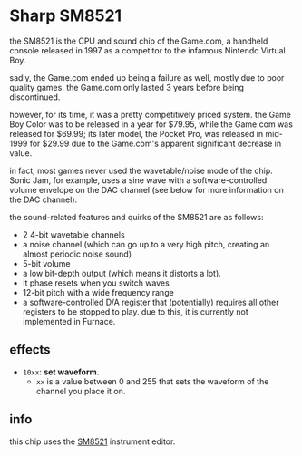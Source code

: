 # Sharp SM8521

the SM8521 is the CPU and sound chip of the Game.com, a handheld console released in 1997 as a competitor to the infamous Nintendo Virtual Boy.

sadly, the Game.com ended up being a failure as well, mostly due to poor quality games. the Game.com only lasted 3 years before being discontinued.

however, for its time, it was a pretty competitively priced system. the Game Boy Color was to be released in a year for $79.95, while the Game.com was released for $69.99; its later model, the Pocket Pro, was released in mid-1999 for $29.99 due to the Game.com's apparent significant decrease in value.

in fact, most games never used the wavetable/noise mode of the chip. Sonic Jam, for example, uses a sine wave with a software-controlled volume envelope on the DAC channel (see below for more information on the DAC channel).

the sound-related features and quirks of the SM8521 are as follows:
- 2 4-bit wavetable channels
- a noise channel (which can go up to a very high pitch, creating an almost periodic noise sound)
- 5-bit volume
- a low bit-depth output (which means it distorts a lot). 
- it phase resets when you switch waves
- 12-bit pitch with a wide frequency range
- a software-controlled D/A register that (potentially) requires all other registers to be stopped to play. due to this, it is currently not implemented in Furnace.

## effects

- `10xx`: **set waveform.**
  - `xx` is a value between 0 and 255 that sets the waveform of the channel you place it on.

## info

this chip uses the [SM8521](../4-instrument/sm8521.md) instrument editor.

